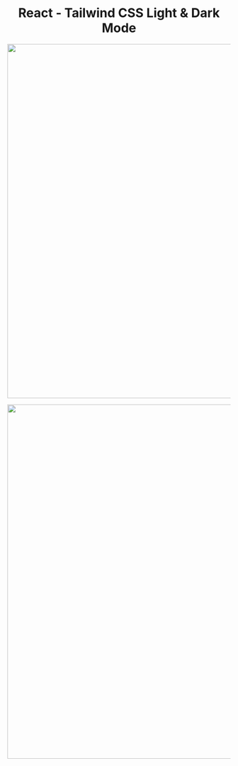 <h1 align="center">
   React - Tailwind CSS Light & Dark Mode
</h1>

<p align="center">
  <img src="https://github.com/ozkannbuyuk/react-exercises/assets/111967202/0db89942-2788-4a6c-9ae7-0c292e165c05" width="800" />
</p>

<p align="center">
  <img src="https://github.com/ozkannbuyuk/react-exercises/assets/111967202/1c6388b3-acd7-4fb2-b535-61cabac212d6" width="800" />
</p>
